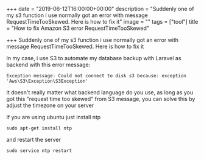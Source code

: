 +++
date = "2019-06-12T16:00:00+00:00"
description = "Suddenly one of my s3 function i use normally got an error with message  RequestTimeTooSkewed. Here is how to fix it"
image = ""
tags = ["tool"]
title = "How to fix Amazon S3 error RequestTimeTooSkewed"

+++
Suddenly one of my s3 function i use normally got an error with message  RequestTimeTooSkewed. Here is how to fix it

In my case, i use S3 to automate my database backup with Laravel as backend with this error message:

    Exception message: Could not connect to disk s3 because: exception 'Aws\S3\Exception\S3Exception'

It doesn't really matter what backend language do you use, as long as you got this "request time too skewed" from S3 message, you can solve this by adjust the timezone on your server

If you are using ubuntu just install ntp

    sudo apt-get install ntp

and restart the server

    sudo service ntp restart